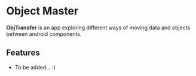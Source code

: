 # Object Master
__ObjTransfer__ is an app exploring different ways of moving data and objects between android components.

## Features
* To be added... :)


